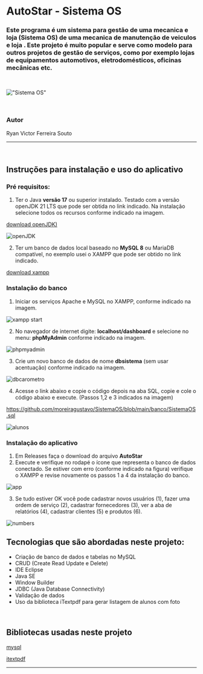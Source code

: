 
#  AutoStar  - Sistema OS
### Este programa é um sistema para gestão de uma mecanica e loja (**Sistema OS**) de uma mecanica de manutenção de veiculos e loja .  Este projeto é muito popular e serve como modelo para outros projetos de gestão de serviços, como por exemplo lojas de equipamentos automotivos, eletrodomésticos, oficinas mecânicas etc.
<br>

!["Sistema OS"](img/principal.png)

<br>

### Autor
Ryan Victor Ferreira Souto
<hr>
<br>

## Instruções para instalação e uso do aplicativo
### Pré requisitos:
1) Ter o Java **versão 17** ou superior instalado. Testado com a versão openJDK 21 LTS que pode ser obtida no link indicado. Na instalação selecione todos os recursos conforme indicado na imagem.

[download openJDK)](https://adoptium.net/)

![openJDK](img/openjdk.png)

2) Ter um banco de dados local baseado no **MySQL 8** ou MariaDB compatível, no exemplo usei o XAMPP que pode ser obtido no link indicado.

[download xampp](https://www.apachefriends.org/)

### Instalação do banco
1) Iniciar os serviços Apache e MySQL no XAMPP, conforme indicado na imagem.

![xampp start](img/xampp.png)

2) No navegador de internet digite: **localhost/dashboard** e selecione no menu: **phpMyAdmin** conforme indicado na imagem.

![phpmyadmin](img/phpmyadmin.png)

3) Crie um novo banco de dados de nome **dbsistema** (sem usar acentuação) conforme indicado na imagem.

![dbcarometro](img/mysql.png)

4) Acesse o link abaixo e copie o código depois na aba SQL, copie e cole o código abaixo e execute. (Passos 1,2 e 3 indicados na imagem)

https://github.com/moreiragustavo/SistemaOS/blob/main/banco/SistemaOS.sql
<br>

![alunos](img/tutorial.png)

### Instalação do aplicativo
1) Em Releases faça o download do arquivo **AutoStar**
2) Execute e verifique no rodapé o ícone que representa o banco de dados conectado. Se estiver com erro (conforme indicado na figura) verifique o XAMPP e revise novamente os passos 1 a 4 da instalação do banco.

![app](img/offline.png)

3) Se tudo estiver OK você pode cadastrar novos usuários (1), fazer uma ordem de serviço (2), cadastrar fornecedores (3), ver a aba de relatórios (4), cadastrar clientes (5) e produtos (6).

![numbers](img/numeros.png)

## Tecnologias que são abordadas neste projeto:
- Criação de banco de dados e tabelas no MySQL
- CRUD (Create Read Update e Delete)
- IDE Eclipse
- Java SE
- Window Builder
- JDBC (Java Database Connectivity)
- Validação de dados
- Uso da biblioteca iTextpdf para gerar listagem de alunos com foto

<br>

## Bibliotecas usadas neste projeto
[mysql](https://dev.mysql.com/downloads/connector/j/)

[itextpdf](https://github.com/itext/itextpdf)

<hr>

<br>